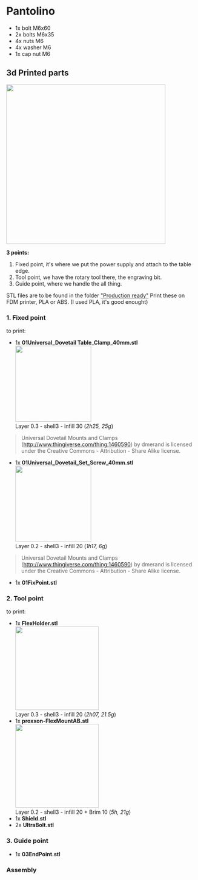 # Pantolino

- 1x bolt M6x60
- 2x bolts M6x35
- 4x nuts M6
- 4x washer M6
- 1x cap nut M6

## 3d Printed parts
<img src="https://user-images.githubusercontent.com/12049360/30099809-1e9dab30-92e7-11e7-8cd7-a01223b297f8.jpg" height="420"></img>  

**3 points:**  
1. Fixed point, it's where we put the power supply and attach to the table edge.
1. Tool point, we have the rotary tool there, the engraving bit.
1. Guide point, where we handle the all thing.

STL files are to be found in the folder ["Production ready"](/03BXL/Production%20ready)
Print these on FDM printer, PLA or ABS. (I used PLA, it's good enought)

### 1. Fixed point
to print:
  - 1x **01Universal_Dovetail Table_Clamp_40mm.stl**  
  <img src="https://user-images.githubusercontent.com/12049360/30418844-a3bf59a0-9934-11e7-8bcf-096b87f55556.png" height="200"></img>  
  Layer 0.3 - shell3 - infill 30  (*2h25, 25g*)  

  > Universal Dovetail Mounts and Clamps (http://www.thingiverse.com/thing:1460590) by dmerand is licensed under the Creative Commons - Attribution - Share Alike license.
  - 1x **01Universal_Dovetail_Set_Screw_40mm.stl**  
  <img src="https://user-images.githubusercontent.com/12049360/30440622-67852936-9977-11e7-98d1-8e798b77e373.png" height="200"></img>  
  Layer 0.2 - shell3 - infill 20 (*1h17, 6g*)
  > Universal Dovetail Mounts and Clamps (http://www.thingiverse.com/thing:1460590) by dmerand is licensed under the Creative Commons - Attribution - Share Alike license.
  - 1x **01FixPoint.stl**


### 2. Tool point  
to print:   
- 1x **FlexHolder.stl**  
<img src="https://user-images.githubusercontent.com/12049360/30382115-912acf86-989e-11e7-9957-c521385bd6d2.png" height="220"></img>  
Layer 0.3 - shell3 - infill 20 (*2h07, 21.5g*)
- 1x **proxxon-FlexMountAB.stl**  
<img src="https://user-images.githubusercontent.com/12049360/30419470-b9fd5df0-9936-11e7-9014-fdcec8fabce1.png" height="220"></img>  
Layer 0.2 - shell3 - infill 20 + Brim 10 (*5h, 21g*)
- 1x **Shield.stl**
- 2x **UltraBolt.stl**


### 3. Guide point
- 1x **03EndPoint.stl**

### Assembly
